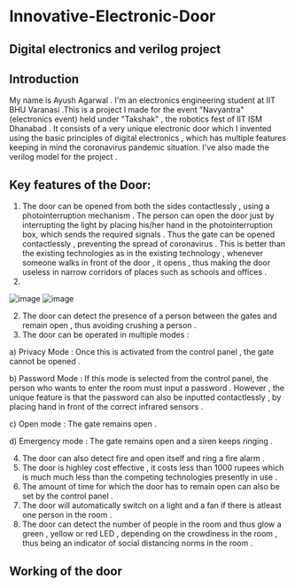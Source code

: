 # Innovative-Electronic-Door
## Digital electronics and verilog project
## Introduction
My name is Ayush Agarwal . I'm an electronics engineering student at IIT BHU Varanasi .This is a project I made for the event "Navyantra" (electronics event) held under "Takshak" , the robotics fest of IIT ISM Dhanabad . It consists of a very unique electronic door which I invented using the basic principles of digital electronics , which has multiple features keeping in mind the coronavirus pandemic situation. I've also made the verilog model for the project .
## Key features of the Door:
1. The door can be opened from both the sides contactlessly , using a photointerruption mechanism . The person can open the door just by interrupting the light by placing his/her hand in the photointerruption box, which sends the required signals . Thus the gate can be opened contactlessly , preventing the spread of coronavirus . This is better than the existing technologies as in the existing technology , whenever someone walks in front of the door , it opens , thus making the door useless in narrow corridors of places such as schools and offices . 
2. 
![image](https://user-images.githubusercontent.com/86561124/136600918-e2fa2b0b-101c-4356-9946-a290474a6e72.png)
![image](https://user-images.githubusercontent.com/86561124/136600983-b5088d2f-4164-41d8-bf42-1f50d9c732a8.png)

2. The door can detect the presence of a person between the gates and remain open , thus avoiding crushing a person . 
3. The door can be operated in multiple modes :
  
a) Privacy Mode : Once this is activated from the control panel , the gate cannot be opened .

b) Password Mode : If this mode is selected from the control panel, the person who wants to enter the room must input a password . However , the unique feature is that the password can also be inputted contactlessly , by placing hand in front of the correct infrared sensors . 

c) Open mode : The gate remains open .

d) Emergency mode : The gate remains open and a siren keeps ringing .

4. The door can also detect fire and open itself and ring a fire alarm . 
5. The door is highley cost effective , it costs less than 1000 rupees which is much much less than the competing technologies presently in use .
6. The amount of time for which the door has to remain open can also be set by the control panel .
7. The door will automatically switch on a light and a fan if there is atleast one person in the room .
8. The door can detect the number of people in the room and thus glow a green , yellow or red LED , depending on the crowdiness in the room , thus being an indicator of social distancing norms in the room .

## Working of the door 

